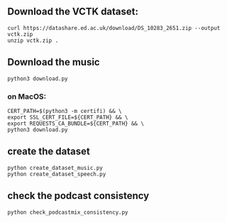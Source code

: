 ## Download the VCTK dataset:
```
curl https://datashare.ed.ac.uk/download/DS_10283_2651.zip --output vctk.zip
unzip vctk.zip .
```

## Download the music

```
python3 download.py
```

### on MacOS:

```
CERT_PATH=$(python3 -m certifi) && \
export SSL_CERT_FILE=${CERT_PATH} && \
export REQUESTS_CA_BUNDLE=${CERT_PATH} && \
python3 download.py
```

## create the dataset

```
python create_dataset_music.py
python create_dataset_speech.py
```

## check the podcast consistency
```
python check_podcastmix_consistency.py
```
